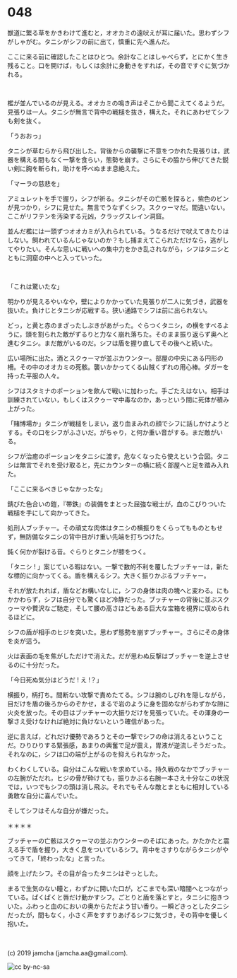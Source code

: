 

# 048

獣道に繁る草をかきわけて進むと，オオカミの遠吠えが耳に届いた。思わずシフがしゃがむ。タニシがシフの前に出て，慎重に先へ進んだ。

ここに来る前に確認したことはひとつ。余計なことはしゃべらず，とにかく生き残ること。口を開けば，もしくは余計に身動きをすれば，その音ですぐに気づかれる。

<br>

檻が並んでいるのが見える。オオカミの鳴き声はそこから聞こえてくるようだ。見張りは一人。タニシが無言で背中の戦槌を抜き，構えた。それにあわせてシフも剣を抜く。

「うおおっ」

タニシが草むらから飛び出した。背後からの襲撃に不意をつかれた見張りは，武器を構える間もなく一撃を食らい，態勢を崩す。さらにその脇から伸びてきた鋭い剣に胸を斬られ，助けを呼べぬまま息絶えた。

「マーラの慈悲を」

アミュレットを手で握り，シフが祈る。タニシがその亡骸を探ると，紫色のビンが見つかり，シフに見せた。無言でうなずくシフ。スクゥーマだ。間違いない。ここがリフテンを汚染する元凶，クラッグスレイン洞窟。

並んだ檻には一頭ずつオオカミが入れられている。うなるだけで吠えてきたりはしない。飼われているんじゃないのか？もし捕まえてこられただけなら，逃がしてやりたい。そんな思いに戦いへの集中力をかき乱されながら，シフはタニシとともに洞窟の中へと入っていった。

<br>

「これは驚いたな」

明かりが見えるやいなや，壁によりかかっていた見張りが二人に気づき，武器を抜いた。負けじとタニシが応戦する。狭い通路でシフは前に出られない。

どっ，と黄と赤のまざったしぶきがあがった。ぐらつくタニシ，の横をすべるように，頭を割られた敵がずるりと力なく崩れ落ちた。そのまま振り返らず奥へと進むタニシ。まだ敵がいるのだ。シフは盾を握り直してその後へと続いた。

広い場所に出た。酒とスクゥーマが並ぶカウンター。部屋の中央にある円形の柵。その中のオオカミの死骸。襲いかかってくる山賊くずれの用心棒。ダガーを持った平服の人々。

シフはスタミナのポーションを飲んで戦いに加わった。手ごたえはない。相手は訓練されていない，もしくはスクゥーマ中毒なのか，あっという間に死体が積み上がった。

「賭博場か」タニシが戦槌をしまい，返り血まみれの顔でシフに話しかけようとする。その口をシフがふさいだ。がちゃり，と何か重い音がする。まだ敵がいる。

シフが治癒のポーションをタニシに渡す。危なくなったら使えという合図。タニシは無言でそれを受け取ると，先にカウンターの横に続く部屋へと足を踏み入れた。

「ここに来るべきじゃなかったな」

錆びた色合いの鎧，『帯鉄』の装備をまとった屈強な戦士が，血のこびりついた戦槌を手にして向かってきた。

処刑人ブッチャー。その頑丈な肉体はタニシの横振りをくらってもものともせず，無防備なタニシの背中目がけ重い先端を打ちつけた。

鈍く何かが裂ける音。ぐらりとタニシが膝をつく。

「タニシ ! 」案じている暇はない。一撃で数的不利を覆したブッチャーは，新たな標的に向かってくる。盾を構えるシフ。大きく振りかぶるブッチャー。

それが放たれれば，盾などお構いなしに，シフの身体は肉の塊へと変わる。にもかかわらず，シフは自分でも驚くほど冷静だった。ブッチャーの背後に並ぶスクゥーマや贅沢なご馳走，そして腰の高さほどもある巨大な宝箱を視界に収められるほどに。

シフの盾が相手のヒジを突いた。思わず態勢を崩すブッチャー。さらにその身体を炎が這う。

火は表面の毛を焦がしただけで消えた。だが思わぬ反撃はブッチャーを逆上させるのに十分だった。

「今日死ぬ気分はどうだ ! え !？」

横振り，柄打ち。間断ない攻撃で責めたてる。シフは腕のしびれを隠しながら，目だけを盾の後ろからのぞかせ，まるで岩のように身を固めながらわずかな隙に火炎を放った。その目はブッチャーの大振りだけを見張っていた。その渾身の一撃さえ受けなければ絶対に負けないという確信があった。

逆に言えば，どれだけ優勢であろうとその一撃でシフの命は消えるということだ。ひりひりする緊張感，あまりの興奮で足が震え，胃液が逆流しそうだった。それなのに，シフは口の端が上がるのを抑えられなかった。

わくわくしている。自分はこんな戦いを求めている。持久戦のなかでブッチャーの左腕がただれ，ヒジの骨が砕けても，振りかぶる右腕一本さえ十分なこの状況では，いつでもシフの頭は消し飛ぶ。それでもそんな敵とまともに相対している勇敢な自分に喜んでいた。

そしてシフはそんな自分が嫌だった。

＊＊＊＊

ブッチャーの亡骸はスクゥーマの並ぶカウンターのそばにあった。かたかたと震える手で盾を握り，大きく息をついているシフ。背中をさすりながらタニシがやってきて，「終わったな」と言った。

顔を上げたシフ。その目が合ったタニシはぞっとした。

まるで生気のない瞳と，わずかに開いた口が，どこまでも深い暗闇へとつながっている。ぱくぱくと唇だけ動かすシフ。ごとりと盾を落とすと，タニシに抱きついた。ふわっと血のにおいの奥からただよう甘い香り。一瞬どきっとしたタニシだったが，間もなく，小さく声をすすりあげるシフに気づき，その背中を優しく抱いた。

<br>
<br>
(c) 2019 jamcha (jamcha.aa@gmail.com).

![cc by-nc-sa](https://i.creativecommons.org/l/by-nc-sa/4.0/88x31.png)

